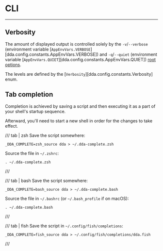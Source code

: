 # CLI

-----

## Verbosity

The amount of displayed output is controlled solely by the `-v`/`--verbose` (environment variable [`AppEnvVars.VERBOSE`][dda.config.constants.AppEnvVars.VERBOSE]) and `-q`/`--quiet` (environment variable [`AppEnvVars.QUIET`][dda.config.constants.AppEnvVars.QUIET]) [root options](commands.md#dda).

The levels are defined by the [`Verbosity`][dda.config.constants.Verbosity] enum.

## Tab completion

Completion is achieved by saving a script and then executing it as a part of your shell's startup sequence.

Afterward, you'll need to start a new shell in order for the changes to take effect.

/// tab | zsh
Save the script somewhere:

```console
_DDA_COMPLETE=zsh_source dda > ~/.dda-complete.zsh
```

Source the file in `~/.zshrc`:

```console
. ~/.dda-complete.zsh
```
///

/// tab | bash
Save the script somewhere:

```console
_DDA_COMPLETE=bash_source dda > ~/.dda-complete.bash
```

Source the file in `~/.bashrc` (or `~/.bash_profile` if on macOS):

```console
. ~/.dda-complete.bash
```
///

/// tab | fish
Save the script in `~/.config/fish/completions`:

```console
_DDA_COMPLETE=fish_source dda > ~/.config/fish/completions/dda.fish
```
///
